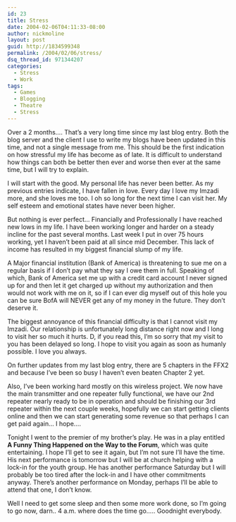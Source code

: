 ```yaml
---
id: 23
title: Stress
date: 2004-02-06T04:11:33-08:00
author: nickmoline
layout: post
guid: http://1834599348
permalink: /2004/02/06/stress/
dsq_thread_id: 971344207
categories:
  - Stress
  - Work
tags:
  - Games
  - Blogging
  - Theatre
  - Stress
---
```

Over a 2 months&#8230;. That&#8217;s a very long time since my last blog entry. Both the blog server and the client I use to write my blogs have been updated in this time, and not a single message from me. This should be the first indication on how stressful my life has become as of late. It is difficult to understand how things can both be better then ever and worse then ever at the same time, but I will try to explain.

<!--more-->

I will start with the good. My personal life has never been better. As my previous entries indicate, I have fallen in love. Every day I love my Imzadi more, and she loves me too. I oh so long for the next time I can visit her. My self esteem and emotional states have never been higher.

But nothing is ever perfect&#8230; Financially and Professionally I have reached new lows in my life. I have been working longer and harder on a steady incline for the past several months. Last week I put in over 75 hours working, yet I haven&#8217;t been paid at all since mid December. This lack of income has resulted in my biggest financial slump of my life.

A Major financial institution (Bank of America) is threatening to sue me on a regular basis if I don&#8217;t pay what they say I owe them in full. Speaking of which, Bank of America set me up with a credit card account I never signed up for and then let it get charged up without my authorization and then would not work with me on it, so if I can ever dig myself out of this hole you can be sure BofA will NEVER get any of my money in the future. They don&#8217;t deserve it.

The biggest annoyance of this financial difficulty is that I cannot visit my Imzadi. Our relationship is unfortunately long distance right now and I long to visit her so much it hurts. D, if you read this, I&#8217;m so sorry that my visit to you has been delayed so long. I hope to visit you again as soon as humanly possible. I love you always.

On further updates from my last blog entry, there are 5 chapters in the FFX2 and because I&#8217;ve been so busy I haven&#8217;t even beaten Chapter 2 yet.

Also, I&#8217;ve been working hard mostly on this wireless project. We now have the main transmitter and one repeater fully functional, we have our 2nd repeater nearly ready to be in operation and should be finishing our 3rd repeater within the next couple weeks, hopefully we can start getting clients online and then we can start generating some revenue so that perhaps I can get paid again&#8230; I hope&#8230;.

Tonight I went to the premier of my brother&#8217;s play. He was in a play entitled **A Funny Thing Happened on the Way to the Forum**, which was quite entertaining. I hope I&#8217;ll get to see it again, but I&#8217;m not sure I&#8217;ll have the time. His next performance is tomorrow but I will be at church helping with a lock-in for the youth group. He has another performance Saturday but I will probably be too tired after the lock-in and I have other commitments anyway. There&#8217;s another performance on Monday, perhaps I&#8217;ll be able to attend that one, I don&#8217;t know.

Well I need to get some sleep and then some more work done, so I&#8217;m going to go now, darn.. 4 a.m. where does the time go&#8230;.. Goodnight everybody.